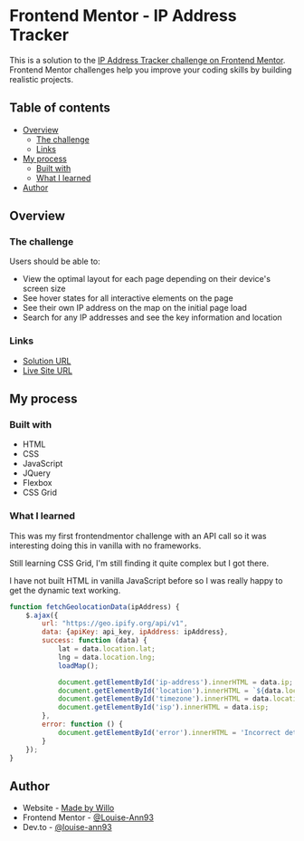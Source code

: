 # Frontend Mentor - IP Address Tracker

This is a solution to the [IP Address Tracker challenge on Frontend Mentor](https://www.frontendmentor.io/challenges/ip-address-tracker-I8-0yYAH0/hub). Frontend Mentor challenges help you improve your coding skills by building realistic projects.

## Table of contents

- [Overview](#overview)
	- [The challenge](#the-challenge)
	- [Links](#links)
- [My process](#my-process)
	- [Built with](#built-with)
	- [What I learned](#what-i-learned)
- [Author](#author)

## Overview

### The challenge

Users should be able to:

- View the optimal layout for each page depending on their device's screen size
- See hover states for all interactive elements on the page
- See their own IP address on the map on the initial page load
- Search for any IP addresses and see the key information and location


### Links

- [Solution URL](https://www.frontendmentor.io/solutions/ip-address-tracker-vanilla-html-css-and-jqueryjavascript-x0XYLcWK65)
- [Live Site URL](https://ip-map-challenge.netlify.app/)

## My process

### Built with

- HTML
- CSS
- JavaScript
- JQuery
- Flexbox
- CSS Grid

### What I learned

This was my first frontendmentor challenge with an API call so it was interesting doing this in vanilla with no frameworks.

Still learning CSS Grid, I'm still finding it quite complex but I got there.

I have not built HTML in vanilla JavaScript before so I was really happy to get the dynamic text working.

```js
function fetchGeolocationData(ipAddress) {
	$.ajax({
		url: "https://geo.ipify.org/api/v1",
		data: {apiKey: api_key, ipAddress: ipAddress},
		success: function (data) {
			lat = data.location.lat;
			lng = data.location.lng;
			loadMap();

			document.getElementById('ip-address').innerHTML = data.ip;
			document.getElementById('location').innerHTML = `${data.location.city}, ${data.location.country}, <br> ${data.location.region}, ${data.location.postcode ? data.location.postcode : ''}`;
			document.getElementById('timezone').innerHTML = data.location.timezone;
			document.getElementById('isp').innerHTML = data.isp;
		},
		error: function () {
			document.getElementById('error').innerHTML = 'Incorrect details added. Please try again';
		}
	});
}
```

## Author

- Website - [Made by Willo](https://madebywillo.co.uk/)
- Frontend Mentor - [@Louise-Ann93](https://www.frontendmentor.io/profile/Louise-Ann93)
- Dev.to - [@louise-ann93](https://dev.to/louiseann93)

